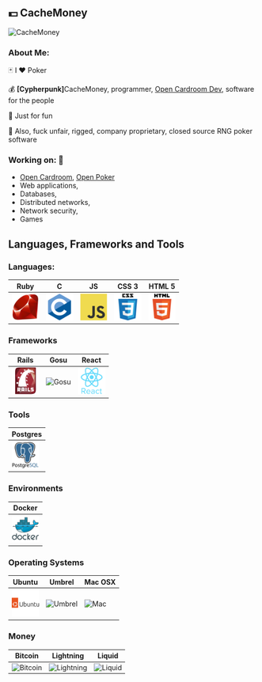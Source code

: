 ## 💵 CacheMoney
<img src="https://github.com/cachemoneycode/cachemoneycode/assets/173974217/0747d335-0d45-4027-ae61-9bbd779e2d46" title="CacheMoney"  alt="CacheMoney" width="200" height="200"/>

### About Me:    
🃏 I ♥️ Poker

💰 <b>[Cypherpunk]</b>CacheMoney, programmer, [Open Cardroom Dev](https://github.com/orgs/opencardroom/people), software for the people

🎉 Just for fun

🖕 Also, fuck unfair, rigged, company proprietary, closed source RNG poker software

### Working on: 🚀
- [Open Cardroom](https://github.com/opencardroom), [Open Poker](https://github.com/opencardroom/openpoker)
- Web applications,
- Databases,
- Distributed networks,
- Network security,
- Games

## Languages, Frameworks and Tools 

### Languages:
| Ruby | C | JS | CSS 3 | HTML 5 |
|----------|----------|----------|------|-----|
|  <img src="https://github.com/devicons/devicon/blob/master/icons/ruby/ruby-original.svg" title="Ruby"  alt="Ruby" width="55" height="55"/> |  <img src="https://github.com/devicons/devicon/blob/master/icons/c/c-original.svg" title="C"  alt="C" width="55" height="55"/> |  <img src="https://github.com/devicons/devicon/blob/master/icons/javascript/javascript-original.svg" title="JavaScript" alt="JavaScript" width="55" height="55"/> | <img src="https://github.com/devicons/devicon/blob/master/icons/css3/css3-original-wordmark.svg" title="CSS3" alt="CSS3" width="55" height="55"/> | <img src="https://github.com/devicons/devicon/blob/master/icons/html5/html5-original-wordmark.svg" title="HTML5" alt="HTML5" width="55" height="55"/> | 

### Frameworks
| Rails | Gosu | React |
|----------|----------|-------|
|  <img src="https://github.com/devicons/devicon/blob/master/icons/rails/rails-original-wordmark.svg" title="Rails"  alt="Rails" width="55" height="55"/> |  <img src="https://avatars.githubusercontent.com/u/12500153?s=200&v=4" title="Gosu"  alt="Gosu" width="55" height="55"/> |  <img src="https://github.com/devicons/devicon/blob/master/icons/react/react-original-wordmark.svg" title="React"  alt="React" width="55" height="55"/> |

### Tools

| Postgres | 
|----------|
|  <img src="https://github.com/devicons/devicon/blob/master/icons/postgresql/postgresql-original-wordmark.svg" title="Postgres"  alt="Postgres" width="55" height="55"/> |

### Environments

| Docker |
|----------|
|  <img src="https://github.com/devicons/devicon/blob/master/icons/docker/docker-original-wordmark.svg" title="Docker"  alt="Docker" width="55" height="55"/> |

### Operating Systems

| Ubuntu | Umbrel | Mac OSX |
|----------|----------|-------|
|  <img src="https://github.com/devicons/devicon/blob/master/icons/ubuntu/ubuntu-original-wordmark.svg" title="Ubuntu"  alt="Ubuntu" width="55" height="55"/> |  <img src="https://github.com/getumbrel/umbrel/blob/master/packages/ui/public/figma-exports/umbrel-ios.png" title="Umbrel" alt="Umbrel" width="55" height="55"/> |   <img src="https://developer.apple.com/licensing-trademarks/images/mac-logo.svg" title="Mac" alt="Mac" width="55" height="55"/> |  

### Money

| Bitcoin | Lightning | Liquid |
|----------|----------|-------|
| <img src="https://bitcoin.org/img/icons/opengraph.png" title="Bitcoin"  alt="Bitcoin" width="55" height="55"/> | <img src="https://upload.wikimedia.org/wikipedia/commons/2/25/Bitcoin_lightning_logo.svg" title="Lightning"  alt="Lightning" width="55" height="55"/>|<img src="https://encrypted-tbn0.gstatic.com/images?q=tbn:ANd9GcRk50LHRKa7ulT0w-K8UP0RRdXI-VTHo6uzbw&s" title="Liquid"  alt="Liquid" width="55" height="55"/>|

